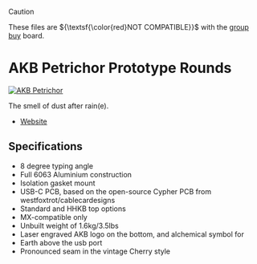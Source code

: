 > [!CAUTION]
> These files are ${\textsf{\color{red}NOT COMPATIBLE}}$ with the [group buy](https://geekhack.org/index.php?topic=122694.0) board. 

# AKB Petrichor Prototype Rounds

[![AKB Petrichor](./images/petrichor.jpg)](./images/petrichor.jpg)

The smell of dust after rain(e).

* [Website](https://alchemistkeyboards.com/projects/keyboards/petrichor/)

## Specifications

* 8 degree typing angle
* Full 6063 Aluminium construction
* Isolation gasket mount
* USB-C PCB, based on the open-source Cypher PCB from westfoxtrot/cablecardesigns
* Standard and HHKB top options
* MX-compatible only
* Unbuilt weight of 1.6kg/3.5lbs
* Laser engraved AKB logo on the bottom, and alchemical symbol for
* Earth above the usb port
* Pronounced seam in the vintage Cherry style
